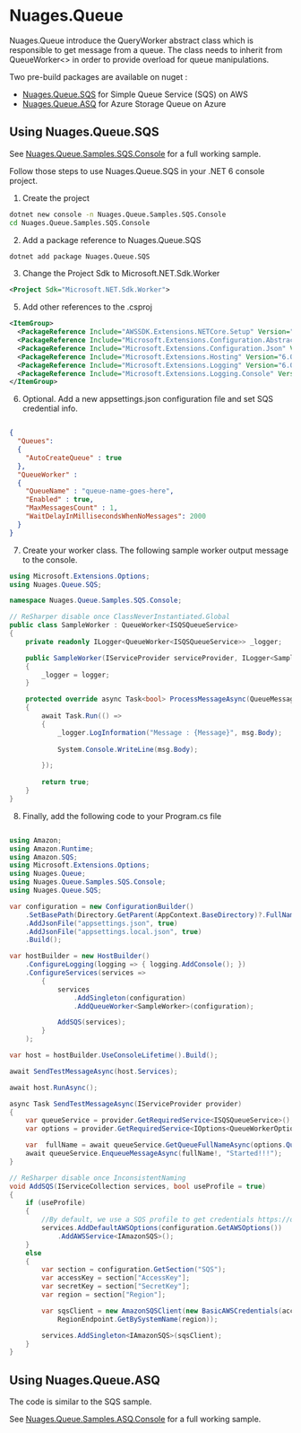 # Nuages.Queue

Nuages.Queue introduce the QueryWorker abstract class which is responsible to get message from a queue. The class needs to inherit from QueueWorker<> in order to provide overload for queue manipulations.

Two pre-build packages are available on nuget :

- [Nuages.Queue.SQS](https://www.nuget.org/packages/Nuages.Queue.SQS/) for Simple Queue Service (SQS) on AWS
- [Nuages.Queue.ASQ](https://www.nuget.org/packages/Nuages.Queue.ASQ/) for Azure Storage Queue on Azure


## Using Nuages.Queue.SQS

See [Nuages.Queue.Samples.SQS.Console](https://github.com/nuages-io/nuages-queue/tree/main/Nuages.Queue.Samples.SQS.Console) for a full working sample.

Follow those steps to use Nuages.Queue.SQS in your .NET 6 console project. 

1. Create the project

```cmd
dotnet new console -n Nuages.Queue.Samples.SQS.Console
cd Nuages.Queue.Samples.SQS.Console
```

2. Add a package reference to Nuages.Queue.SQS

```cmd
dotnet add package Nuages.Queue.SQS 
```

3. Change the Project Sdk to Microsoft.NET.Sdk.Worker

```xml
<Project Sdk="Microsoft.NET.Sdk.Worker">
```

5. Add other references to the .csproj

```xml
<ItemGroup>
  <PackageReference Include="AWSSDK.Extensions.NETCore.Setup" Version="3.7.1" />
  <PackageReference Include="Microsoft.Extensions.Configuration.Abstractions" Version="6.0.0" />
  <PackageReference Include="Microsoft.Extensions.Configuration.Json" Version="6.0.0" />
  <PackageReference Include="Microsoft.Extensions.Hosting" Version="6.0.0" />
  <PackageReference Include="Microsoft.Extensions.Logging" Version="6.0.0" />
  <PackageReference Include="Microsoft.Extensions.Logging.Console" Version="6.0.0" />
</ItemGroup>
```


6. Optional. Add a new appsettings.json configuration file and set SQS credential info. 

```json

{
  "Queues":
  {
    "AutoCreateQueue" : true
  },
  "QueueWorker" :
  {
    "QueueName" : "queue-name-goes-here",
    "Enabled" : true,
    "MaxMessagesCount" : 1,
    "WaitDelayInMillisecondsWhenNoMessages": 2000
  }
}
```


7. Create your worker class. The following sample worker output message to the console.

```csharp 
using Microsoft.Extensions.Options;
using Nuages.Queue.SQS;

namespace Nuages.Queue.Samples.SQS.Console;

// ReSharper disable once ClassNeverInstantiated.Global
public class SampleWorker : QueueWorker<ISQSQueueService>
{
    private readonly ILogger<QueueWorker<ISQSQueueService>> _logger;

    public SampleWorker(IServiceProvider serviceProvider, ILogger<SampleWorker> logger, IOptions<QueueWorkerOptions> options) : base(serviceProvider, logger, options)
    {
        _logger = logger;
    }

    protected override async Task<bool> ProcessMessageAsync(QueueMessage msg)
    {
        await Task.Run(() =>
        {
            _logger.LogInformation("Message : {Message}", msg.Body);
            
            System.Console.WriteLine(msg.Body);

        });
       
        return true;
    }
} 
```

8. Finally, add the following code to your Program.cs file

```csharp

using Amazon;
using Amazon.Runtime;
using Amazon.SQS;
using Microsoft.Extensions.Options;
using Nuages.Queue;
using Nuages.Queue.Samples.SQS.Console;
using Nuages.Queue.SQS;

var configuration = new ConfigurationBuilder()
    .SetBasePath(Directory.GetParent(AppContext.BaseDirectory)?.FullName)
    .AddJsonFile("appsettings.json", true)
    .AddJsonFile("appsettings.local.json", true)
    .Build();

var hostBuilder = new HostBuilder()
    .ConfigureLogging(logging => { logging.AddConsole(); })
    .ConfigureServices(services =>
        {
            services
                .AddSingleton(configuration)
                .AddQueueWorker<SampleWorker>(configuration);

            AddSQS(services);
        }
    );

var host = hostBuilder.UseConsoleLifetime().Build();

await SendTestMessageAsync(host.Services);

await host.RunAsync();

async Task SendTestMessageAsync(IServiceProvider provider)
{
    var queueService = provider.GetRequiredService<ISQSQueueService>();
    var options = provider.GetRequiredService<IOptions<QueueWorkerOptions>>().Value;

    var  fullName = await queueService.GetQueueFullNameAsync(options.QueueName);
    await queueService.EnqueueMessageAsync(fullName!, "Started!!!");
}

// ReSharper disable once InconsistentNaming
void AddSQS(IServiceCollection services, bool useProfile = true)
{
    if (useProfile)
    {
        //By default, we use a SQS profile to get credentials https://docs.aws.amazon.com/sdk-for-net/v3/developer-guide/net-dg-config-netcore.html
        services.AddDefaultAWSOptions(configuration.GetAWSOptions())
            .AddAWSService<IAmazonSQS>();
    }
    else
    {
        var section = configuration.GetSection("SQS");
        var accessKey = section["AccessKey"];
        var secretKey = section["SecretKey"];
        var region = section["Region"];

        var sqsClient = new AmazonSQSClient(new BasicAWSCredentials(accessKey, secretKey),
            RegionEndpoint.GetBySystemName(region));

        services.AddSingleton<IAmazonSQS>(sqsClient);
    }
}

```


## Using Nuages.Queue.ASQ

The code is similar to the SQS sample.

See [Nuages.Queue.Samples.ASQ.Console](https://github.com/nuages-io/nuages-queue/tree/main/Nuages.Queue.Samples.ASQ.Console) for a full working sample.